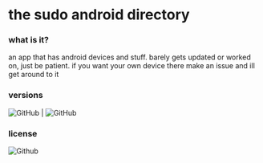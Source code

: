 # the sudo android directory

### what is it?
an app that has android devices and stuff. barely gets updated or worked on, just be patient. if you want your own device there make an issue and ill get around to it

### versions
![GitHub](https://img.shields.io/badge/Full%20Release-v1.3.3-green.svg) |
![GitHub](https://img.shields.io/badge/Pre%20Release-v1.3.4%20beta%202-orange.svg)

### license
![Github](https://img.shields.io/badge/license-EUPL%201.2-green.svg)